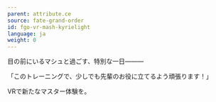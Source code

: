 ```yaml
---
parent: attribute.ce
source: fate-grand-order
id: fgo-vr-mash-kyrielight
language: ja
weight: 0
---
```


目の前にいるマシュと過ごす、特別な一日―――

「このトレーニングで、少しでも先輩のお役に立てるよう頑張ります！」

VRで新たなマスター体験を。
